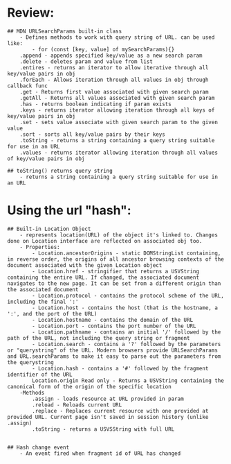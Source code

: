 # Review:
    ## MDN URLSearchParams built-in class 
        - Defines methods to work with query string of URL. can be used like:
            - for (const [key, value] of mySearchParams){}
        .append - appends specified key/value as a new search param
        .delete - deletes param and value from list
        .entires - returns an iterator to allow iterative through all key/value pairs in obj
        .forEach - Allows iteration through all values in obj through callback func
        .get - Returns first value associated with given search param
        .getAll - Returns all values associated with given search param
        .has - returns boolean indicating if param exists
        .keys - returns iterator allowing iteration through all keys of key/value pairs in obj
        .set - sets value associate with given search param to the given value
        .sort - sorts all key/value pairs by their keys
        .toString - returns a string containing a query string suitable for use in an URL
        .values - returns iterator allowing iteration through all values of key/value pairs in obj

    ## toString() returns query string 
        - returns a string containing a query string suitable for use in an URL
    
# Using the url "hash":
    ## Built-in Location Object 
        - represents location(URL) of the object it's linked to. Changes done on Location interface are reflected on associated obj too.
        - Properties:
            - Location.ancestorOrigins - static DOMStringList containing, in reverse order, the origins of all ancestor browsing contexts of the document associated with the given Location object
            - Location.href - stringifier that returns a USVString containing the entire URL. If changed, the associated document navigates to the new page. It can be set from a different origin than the associated document
            - Location.protocol - contains the protocol scheme of the URL, including the final ':'
            - Location.host - contains the host (that is the hostname, a ':', and the port of the URL)
            - Location.hostname - contains the domain of the URL
            - Location.port - contains the port number of the URL
            - Location.pathname - contains an initial '/' followed by the path of the URL, not including the query string or fragment
            - Location.search - contains a '?' followed by the parameters or "querystring" of the URL. Modern browsers provide URLSearchParams and URL.searchParams to make it easy to parse out the parameters from the querystring
            - Location.hash - contains a '#' followed by the fragment identifier of the URL
            Location.origin Read only - Returns a USVString containing the canonical form of the origin of the specific location
        -Methods
            .assign - loads resource at URL provided in param
            .reload - Reloads current URL
            .replace - Replaces current resource with one provided at provided URL. Current page isn't saved in session history (unlike .assign)
            .toString - returns a USVSString with full URL


    ## Hash change event
        - An event fired when fragment id of URL has changed